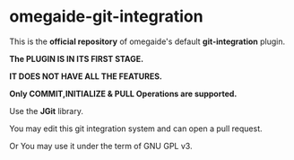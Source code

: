 # omegaide-git-integration
This is the **official repository** of omegaide's default **git-integration** plugin.

**The PLUGIN IS IN ITS FIRST STAGE.**

**IT DOES NOT HAVE ALL THE FEATURES.**

**Only COMMIT,INITIALIZE & PULL Operations are supported.**


Use the **JGit** library.

You may edit this git integration system and can open a pull request.

Or You may use it under the term of GNU GPL v3.
